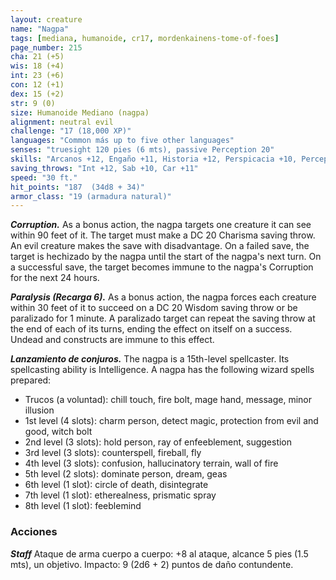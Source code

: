 ```yaml
---
layout: creature
name: "Nagpa"
tags: [mediana, humanoide, cr17, mordenkainens-tome-of-foes]
page_number: 215
cha: 21 (+5)
wis: 18 (+4)
int: 23 (+6)
con: 12 (+1)
dex: 15 (+2)
str: 9 (0)
size: Humanoide Mediano (nagpa)
alignment: neutral evil
challenge: "17 (18,000 XP)"
languages: "Common más up to five other languages"
senses: "truesight 120 pies (6 mts), passive Perception 20"
skills: "Arcanos +12, Engaño +11, Historia +12, Perspicacia +10, Percepción +10"
saving_throws: "Int +12, Sab +10, Car +11"
speed: "30 ft."
hit_points: "187  (34d8 + 34)"
armor_class: "19 (armadura natural)"
---
```


***Corruption.*** As a bonus action, the nagpa targets one creature it can see within 90 feet of it. The target must make a DC 20 Charisma saving throw. An evil creature makes the save with disadvantage. On a failed save, the target is hechizado by the nagpa until the start of the nagpa's next turn. On a successful save, the target becomes immune to the nagpa's Corruption for the next 24 hours.

***Paralysis (Recarga 6).*** As a bonus action, the nagpa forces each creature within 30 feet of it to succeed on a DC 20 Wisdom saving throw or be paralizado for 1 minute. A paralizado target can repeat the saving throw at the end of each of its turns, ending the effect on itself on a success. Undead and constructs are immune to this effect.

***Lanzamiento de conjuros.*** The nagpa is a 15th-level spellcaster. Its spellcasting ability is Intelligence. A nagpa has the following wizard spells prepared:
* Trucos (a voluntad): chill touch, fire bolt, mage hand, message, minor illusion
* 1st level (4 slots): charm person, detect magic, protection from evil and good, witch bolt
* 2nd level (3 slots): hold person, ray of enfeeblement, suggestion
* 3rd level (3 slots): counterspell, fireball, fly
* 4th level (3 slots): confusion, hallucinatory terrain, wall of fire
* 5th level (2 slots): dominate person, dream, geas
* 6th level (1 slot): circle of death, disintegrate
* 7th level (1 slot): etherealness, prismatic spray
* 8th level (1 slot): feeblemind

### Acciones

***Staff*** Ataque de arma cuerpo a cuerpo: +8 al ataque, alcance 5 pies (1.5 mts), un objetivo. Impacto: 9 (2d6 + 2) puntos de daño contundente.